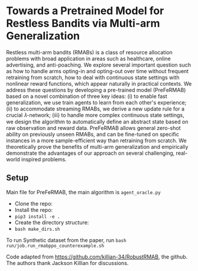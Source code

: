 **Towards a Pretrained Model for Restless Bandits via Multi-arm Generalization**
==================================

Restless multi-arm bandits (RMABs) is a class of resource allocation problems with broad application in areas such as healthcare, online advertising, and anti-poaching. We explore several important question such as how to handle arms opting-in and opting-out over time without frequent retraining from scratch, how to deal with continuous state settings with nonlinear reward functions, which appear naturally in practical contexts. We address these questions by developing a pre-trained model (PreFeRMAB) based on a novel combination of three key ideas: (i) to enable fast generalization, we use train agents to learn from each other's experience; (ii) to accommodate streaming RMABs, we derive a new update rule for a crucial 𝜆-network; (iii) to handle more complex continuous state settings, we design the algorithm to automatically define an abstract state based on raw observation and reward data. PreFeRMAB allows general zero-shot ability on previously unseen RMABs, and can be fine-tuned on specific instances in a more sample-efficient way than retraining from scratch.  We theoretically prove the benefits of multi-arm generalization and empirically demonstrate the advantages of our approach on several challenging, real-world inspired problems. 


## Setup

Main file for PreFeRMAB, the main algorithm is `agent_oracle.py`

- Clone the repo:
- Install the repo:
- `pip3 install -e .`
- Create the directory structure:
- `bash make_dirs.sh`

To run Synthetic dataset from the paper, run 
`bash run/job.run_rmabppo_counterexample.sh`

Code adapted from https://github.com/killian-34/RobustRMAB, the github. The authors thank Jackson Killian for discussions.
